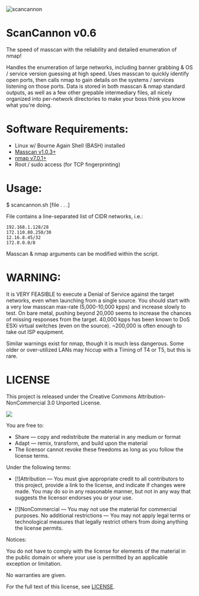 ![scancannon](http://oi43.tinypic.com/2vwwdpw.jpg)


ScanCannon v0.6
=========
The speed of masscan with the reliability and detailed enumeration of nmap!

Handles the enumeration of large networks, including banner grabbing & OS / service version guessing at high speed. Uses masscan to quickly identify open ports, then calls nmap to gain details on the systems / services listening on those ports. Data is stored in both masscan & nmap standard outputs, as well as a few other grepable intermediary files, all nicely organized into per-network directories to make your boss think you know what you're doing. 


Software Requirements:
=========
* Linux w/ Bourne Again Shell (BASH) installed
* [Masscan v1.0.3+](https://github.com/robertdavidgraham/masscan)
* [nmap v7.0.1+](https://github.com/nmap/nmap)
* Root / sudo access (for TCP fingerprinting)

Usage:
=========
$ scancannon.sh [file . . .]

File contains a line-separated list of CIDR networks, i.e.:

	192.168.1.128/28
	172.110.80.250/30
	12.16.8.45/32
	172.0.0.0/8


Masscan & nmap arguments can be modified within the script.


WARNING:
=========
It is VERY FEASIBLE to execute a Denial of Service against the target networks, even when launching from a single source. You should start with a very low masscan max-rate (5,000-10,000 kpps) and increase slowly to test. On bare metal, pushing beyond 20,000 seems to increase the chances of missing responses from the target. 40,000 kpps has been known to DoS ESXi virtual switches (even on the source). ~200,000 is often enough to take out ISP equipment. 

Similar warnings exist for nmap, though it is much less dangerous. Some older or over-utilized LANs may hiccup with a Timing of T4 or T5, but this is rare. 


LICENSE
=========
This project is released under the Creative Commons Attribution-NonCommercial 3.0 Unported License.

![](https://upload.wikimedia.org/wikipedia/commons/9/99/Cc-by-nc_icon.svg)

You are free to:

* Share — copy and redistribute the material in any medium or format
* Adapt — remix, transform, and build upon the material
* The licensor cannot revoke these freedoms as long as you follow the license terms.

Under the following terms:

* [!]Attribution — You must give appropriate credit to all contributors to this project, provide a link to the license, and indicate if changes were made. You may do so in any reasonable manner, but not in any way that suggests the licensor endorses you or your use.

* [!]NonCommercial — You may not use the material for commercial purposes.
No additional restrictions — You may not apply legal terms or technological measures that legally restrict others from doing anything the license permits.

Notices:

You do not have to comply with the license for elements of the material in the public domain or where your use is permitted by an applicable exception or limitation.

No warranties are given.

For the full text of this license, see [LICENSE](https://github.com/johnnyxmas/ScanCannon/blob/master/LICENSE).